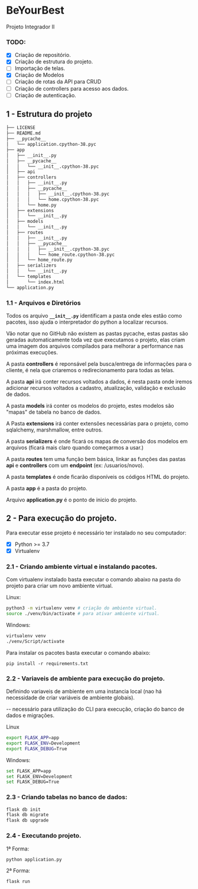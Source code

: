 # BeYourBest
Projeto Integrador II

### TODO:
- [X] Criação de repositório.
- [X] Criação de estrutura do projeto.
- [ ] Importação de telas.
- [X] Criação de Modelos
- [ ] Criação de rotas da API para CRUD
- [ ] Criação de controllers para acesso aos dados.
- [ ] Criação de autenticação.

## 1 - Estrutura do projeto

```sh
├── LICENSE
├── README.md
├── __pycache__
│   └── application.cpython-38.pyc
├── app
│   ├── __init__.py
│   ├── __pycache__
│   │   └── __init__.cpython-38.pyc
│   ├── api
│   ├── controllers
│   │   ├── __init__.py
│   │   ├── __pycache__
│   │   │   ├── __init__.cpython-38.pyc
│   │   │   └── home.cpython-38.pyc
│   │   └── home.py
│   ├── extensions
│   │   └── __init__.py
│   ├── models
│   │   └── __init__.py
│   ├── routes
│   │   ├── __init__.py
│   │   ├── __pycache__
│   │   │   ├── __init__.cpython-38.pyc
│   │   │   └── home_route.cpython-38.pyc
│   │   └── home_route.py
│   ├── serializers
│   │   └── __init__.py
│   └── templates
│       └── index.html
└── application.py
```

### 1.1 - Arquivos e Diretórios

Todos os arquivo **`__init__.py`** identificam a pasta onde eles estão como pacotes, isso ajuda o interpretador do python a localizar recursos.

Vão notar que no GitHub não existem as pastas pycache, estas pastas são geradas automaticamente toda vez que executamos o projeto, elas criam uma imagem dos arquivos compilados para melhorar a performance nas próximas execuções.

A pasta **controllers** é reponsável pela busca/entrega de informações para o cliente, é nela que criaremos o redirecionamento para todas as telas.

A pasta **api** irá conter recursos voltados a dados, é nesta pasta onde iremos adicionar recursos voltados a cadastro, atualização, validação e exclusão de dados.

A pasta **models** irá conter os modelos do projeto, estes modelos são "mapas" de tabela no banco de dados.

A Pasta **extensions** irá conter extensões necessárias para o projeto, como sqlalchemy, marshmallow, entre outros.

A pasta **serializers** é onde ficará os mapas de conversão dos modelos em arquivos (ficará mais claro quando começarmos a usar.)

A pasta **routes** tem uma função bem básica, linkar as funções das pastas **api** e **controllers** com um **endpoint** (ex: /usuarios/novo).

A pasta **templates** é onde ficarão disponíveis os códigos HTML do projeto.

A pasta **app** é a pasta do projeto.

Arquivo **application.py** é o ponto de inicio do projeto.

## 2 - Para execução do projeto.

Para executar esse projeto é necessário ter instalado no seu computador:

- [x] Python >= 3.7
- [x] Virtualenv

### 2.1 - Criando ambiente virtual e instalando pacotes.

Com virtualenv instalado basta executar o comando abaixo na pasta do projeto para criar um novo ambiente virtual.

Linux:

```sh
python3 -m virtualenv venv # criação do ambiente virtual.
source ./venv/bin/activate # para ativar ambiente virtual.
```

Windows:
```sh
virtualenv venv
./venv/Script/activate
```

Para instalar os pacotes basta executar o comando abaixo:

```
pip install -r requirements.txt
```

### 2.2 - Variaveis de ambiente para execução do projeto.

Definindo variaveis de ambiente em uma instancia local (nao há necessidade de criar variáveis de ambiente globais).

-- necessário para utilização do CLI para execução, criação do banco de dados e migrações.

Linux
```sh
export FLASK_APP=app
export FLASK_ENV=Development
export FLASK_DEBUG=True
```

Windows:
```sh
set FLASK_APP=app
set FLASK_ENV=Development
set FLASK_DEBUG=True
```

### 2.3 - Criando tabelas no banco de dados:

```sh
flask db init
flask db migrate
flask db upgrade
```

### 2.4 - Executando projeto.

1ª Forma:
```sh
python application.py
```

2ª Forma:
```sh
flask run
```